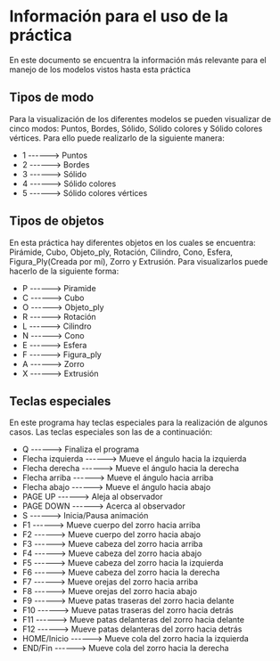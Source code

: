 # Información para el uso de la práctica
En este documento se encuentra la información más relevante para el manejo de los modelos vistos hasta esta práctica

## Tipos de modo
Para la visualización de los diferentes modelos se pueden visualizar de cinco modos: Puntos, Bordes, Sólido, Sólido colores y Sólido colores vértices. Para ello puede realizarlo de la siguiente manera:

* 1 ------> Puntos
* 2 ------> Bordes
* 3 ------> Sólido
* 4 ------> Sólido colores
* 5 ------> Sólido colores vértices

## Tipos de objetos
En esta práctica hay diferentes objetos en los cuales se encuentra: Pirámide, Cubo, Objeto_ply, Rotación, Cilindro, Cono, Esfera, Figura_Ply(Creada por mí), Zorro y Extrusión. Para visualizarlos puede hacerlo de la siguiente forma:

* P ------> Piramide
* C ------> Cubo
* O ------> Objeto_ply
* R ------> Rotación
* L ------> Cilindro
* N ------> Cono
* E ------> Esfera
* F ------> Figura_ply
* A ------> Zorro
* X ------> Extrusión

## Teclas especiales
En este programa hay teclas especiales para la realización de algunos casos. Las teclas especiales son las de a continuación:
* Q ------> Finaliza el programa
* Flecha izquierda ------> Mueve el ángulo hacia la izquierda
* Flecha derecha ------> Mueve el ángulo hacia la derecha
* Flecha arriba ------> Mueve el ángulo hacia arriba
* Flecha abajo ------> Mueve el ángulo hacia abajo
* PAGE UP ------> Aleja al observador
* PAGE DOWN ------> Acerca al observador
* S ------> Inicia/Pausa animación
* F1 ------> Mueve cuerpo del zorro hacia arriba
* F2 ------> Mueve cuerpo del zorro hacia abajo
* F3 ------> Mueve cabeza del zorro hacia arriba
* F4 ------> Mueve cabeza del zorro hacia abajo
* F5 ------> Mueve cabeza del zorro hacia la izquierda
* F6 ------> Mueve cabeza del zorro hacia la derecha
* F7 ------> Mueve orejas del zorro hacia arriba
* F8 ------> Mueve orejas del zorro hacia abajo
* F9 ------> Mueve patas traseras del zorro hacia delante
* F10 ------> Mueve patas traseras del zorro hacia detrás
* F11 ------> Mueve patas delanteras del zorro hacia delante
* F12 ------> Mueve patas delanteras del zorro hacia detrás
* HOME/Inicio ------> Mueve cola del zorro hacia la izquierda
* END/Fin ------> Mueve cola del zorro hacia la derecha


